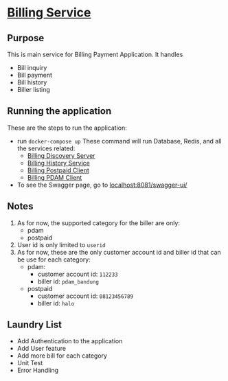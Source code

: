 # [Billing Service](https://github.com/charles-arnesus/billing_service)

Purpose
---
This is main service for Billing Payment Application. It handles 
* Bill inquiry
* Bill payment
* Bill history
* Biller listing 

## Running the application
These are the steps to run the application:
* run ``docker-compose up``
These command will run Database, Redis, and all the services related:
    * [Billing Discovery Server](https://github.com/charles-arnesus/billing_discovery_server)
    * [Billing History Service](https://github.com/charles-arnesus/billing_history_service)
    * [Billing Postpaid Client](https://github.com/charles-arnesus/billing_postpaid_client)
    * [Billing PDAM Client](https://github.com/charles-arnesus/billing_pdam_client)
* To see the Swagger page, go to [localhost:8081/swagger-ui/](http://localhost:8081/swagger-ui/)


## Notes
1. As for now, the supported category for the biller are only:
    * pdam
    * postpaid
2. User id is only limited to `userid`
3. As for now, these are the only customer account id and biller id that can be use for each category:
    * pdam:
        * customer account id: ``112233``
        * biller id: ``pdam_bandung``
    * postpaid
        * customer account id: ``08123456789``
        * biller id: ``halo``

## Laundry List
* Add Authentication to the application
* Add User feature
* Add more bill for each category
* Unit Test
* Error Handling